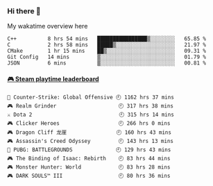 ### Hi there 👋

<!--
**Jassy930/Jassy930** is a ✨ _special_ ✨ repository because its `README.md` (this file) appears on your GitHub profile.

Here are some ideas to get you started:

- 🔭 I’m currently working on ...
- 🌱 I’m currently learning ...
- 👯 I’m looking to collaborate on ...
- 🤔 I’m looking for help with ...
- 💬 Ask me about ...
- 📫 How to reach me: ...
- 😄 Pronouns: ...
- ⚡ Fun fact: ...
-->

My wakatime overview here
<!--START_SECTION:waka-->
```text
C++          8 hrs 54 mins   ████████████████▒░░░░░░░░   65.85 % 
C            2 hrs 58 mins   █████▒░░░░░░░░░░░░░░░░░░░   21.97 % 
CMake        1 hr 15 mins    ██▒░░░░░░░░░░░░░░░░░░░░░░   09.31 % 
Git Config   14 mins         ▒░░░░░░░░░░░░░░░░░░░░░░░░   01.79 % 
JSON         6 mins          ▒░░░░░░░░░░░░░░░░░░░░░░░░   00.81 % 
```
<!--END_SECTION:waka-->

<!-- steam-box start -->
#### <a href="https://gist.github.com/3602b6dec597f0f0b5031a17696d22ad" target="_blank">🎮 Steam playtime leaderboard</a>
```text
🔫 Counter-Strike: Global Offensive 🕘 1162 hrs 37 mins
🎮 Realm Grinder                    🕘 317 hrs 38 mins
⚔️ Dota 2                            🕘 315 hrs 14 mins
🎮 Clicker Heroes                   🕘 266 hrs 0 mins
🎮 Dragon Cliff 龙崖                🕘 160 hrs 43 mins
🎮 Assassin's Creed Odyssey         🕘 143 hrs 13 mins
🍳 PUBG: BATTLEGROUNDS              🕘 129 hrs 43 mins
🎮 The Binding of Isaac: Rebirth    🕘 83 hrs 44 mins
🎮 Monster Hunter: World            🕘 83 hrs 28 mins
🎮 DARK SOULS™ III                  🕘 80 hrs 36 mins
```
<!-- Powered by https://github.com/YouEclipse/steam-box . -->
<!-- steam-box end -->
 
